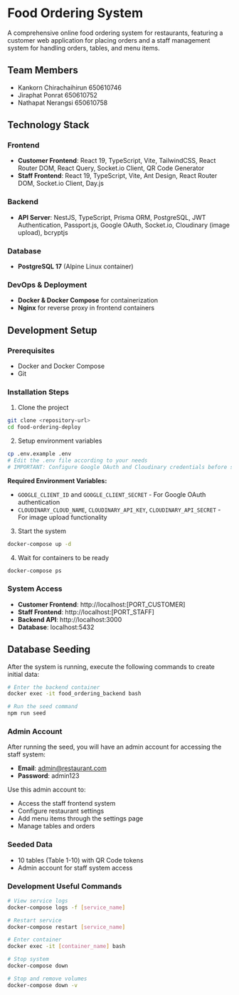 # Food Ordering System

A comprehensive online food ordering system for restaurants, featuring a customer web application for placing orders and a staff management system for handling orders, tables, and menu items.

## Team Members

- Kankorn  Chirachaihirun 650610746
- Jiraphat Ponrat 650610752
- Nathapat Nerangsi 650610758

## Technology Stack

### Frontend
- **Customer Frontend**: React 19, TypeScript, Vite, TailwindCSS, React Router DOM, React Query, Socket.io Client, QR Code Generator
- **Staff Frontend**: React 19, TypeScript, Vite, Ant Design, React Router DOM, Socket.io Client, Day.js

### Backend
- **API Server**: NestJS, TypeScript, Prisma ORM, PostgreSQL, JWT Authentication, Passport.js, Google OAuth, Socket.io, Cloudinary (image upload), bcryptjs

### Database
- **PostgreSQL 17** (Alpine Linux container)

### DevOps & Deployment
- **Docker & Docker Compose** for containerization
- **Nginx** for reverse proxy in frontend containers

## Development Setup

### Prerequisites
- Docker and Docker Compose
- Git

### Installation Steps

1. Clone the project
```bash
git clone <repository-url>
cd food-ordering-deploy
```

2. Setup environment variables
```bash
cp .env.example .env
# Edit the .env file according to your needs
# IMPORTANT: Configure Google OAuth and Cloudinary credentials before starting the application
```

**Required Environment Variables:**
- `GOOGLE_CLIENT_ID` and `GOOGLE_CLIENT_SECRET` - For Google OAuth authentication
- `CLOUDINARY_CLOUD_NAME`, `CLOUDINARY_API_KEY`, `CLOUDINARY_API_SECRET` - For image upload functionality

3. Start the system
```bash
docker-compose up -d
```

4. Wait for containers to be ready
```bash
docker-compose ps
```

### System Access
- **Customer Frontend**: http://localhost:[PORT_CUSTOMER]
- **Staff Frontend**: http://localhost:[PORT_STAFF]
- **Backend API**: http://localhost:3000
- **Database**: localhost:5432

## Database Seeding

After the system is running, execute the following commands to create initial data:

```bash
# Enter the backend container
docker exec -it food_ordering_backend bash

# Run the seed command
npm run seed
```

### Admin Account
After running the seed, you will have an admin account for accessing the staff system:
- **Email**: admin@restaurant.com
- **Password**: admin123

Use this admin account to:
- Access the staff frontend system
- Configure restaurant settings
- Add menu items through the settings page
- Manage tables and orders

### Seeded Data
- 10 tables (Table 1-10) with QR Code tokens
- Admin account for staff system access

### Development Useful Commands

```bash
# View service logs
docker-compose logs -f [service_name]

# Restart service
docker-compose restart [service_name]

# Enter container
docker exec -it [container_name] bash

# Stop system
docker-compose down

# Stop and remove volumes
docker-compose down -v
```